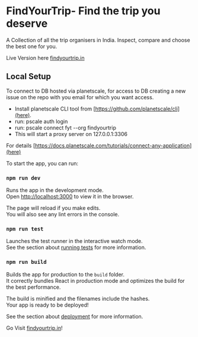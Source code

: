 # FindYourTrip- Find the trip you deserve

A Collection of all the trip organisers in India. Inspect, compare and choose the best one for you.

Live Version here [findyourtrip.in](https://findyourtrip.in)

## Local Setup
 
To connect to DB hosted via planetscale, for access to DB creating a new issue on the repo with you email for which you want access.
* Install planetscale CLI tool from [https://github.com/planetscale/cli](here).
* run: pscale auth login
* run: pscale connect fyt --org findyourtrip
* This will start a proxy server on 127.0.0.1:3306 

For details [https://docs.planetscale.com/tutorials/connect-any-application](here)

To start the app, you can run:

### `npm run dev`

Runs the app in the development mode.\
Open [http://localhost:3000](http://localhost:3000) to view it in the browser.

The page will reload if you make edits.\
You will also see any lint errors in the console.

### `npm run test`

Launches the test runner in the interactive watch mode.\
See the section about [running tests](https://facebook.github.io/create-react-app/docs/running-tests) for more information.

### `npm run build`

Builds the app for production to the `build` folder.\
It correctly bundles React in production mode and optimizes the build for the best performance.

The build is minified and the filenames include the hashes.\
Your app is ready to be deployed!

See the section about [deployment](https://facebook.github.io/create-react-app/docs/deployment) for more information.

Go Visit [findyourtrip.in](https://findyourtrip.in)!
